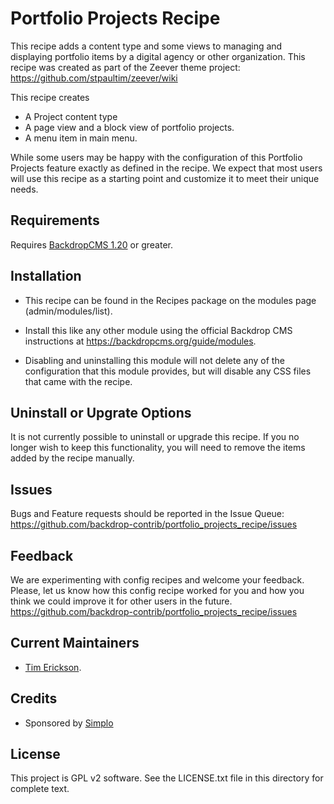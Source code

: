 Portfolio Projects Recipe
======================

This recipe adds a content type and some views to managing and displaying portfolio items by a digital agency or other organization.
This recipe was created as part of the Zeever theme project: https://github.com/stpaultim/zeever/wiki

This recipe creates

 - A Project content type
 - A page view and a block view of portfolio projects.
 - A menu item in main menu.

 While some users may be happy with the configuration of this Portfolio Projects feature 
 exactly as defined in the recipe. We expect that most users will use 
 this recipe as a starting point and customize it to meet their unique needs. 


Requirements
------------

Requires [BackdropCMS 1.20](https://github.com/backdrop/backdrop/releases/tag/1.20.0) or greater.
 

Installation
------------

- This recipe can be found in the Recipes package on the modules 
  page (admin/modules/list).

- Install this like any other module using the official Backdrop CMS 
  instructions at https://backdropcms.org/guide/modules.

- Disabling and uninstalling this module will not delete any of the 
  configuration that this module provides, but will disable any CSS
  files that came with the recipe.

Uninstall or Upgrate Options
----------------------------

It is not currently possible to uninstall or upgrade this recipe.
If you no longer wish to keep this functionality, you will need 
to remove the items added by the recipe manually.


Issues
------

Bugs and Feature requests should be reported in the Issue Queue:
https://github.com/backdrop-contrib/portfolio_projects_recipe/issues

Feedback
--------

We are experimenting with config recipes and welcome your feedback. Please,
let us know how this config recipe worked for you and how you think we 
could improve it for other users in the future. 
https://github.com/backdrop-contrib/portfolio_projects_recipe/issues

Current Maintainers
-------------------

- [Tim Erickson](https://github.com/stpaultim).

Credits
-------

- Sponsored by [Simplo](https://www.simplo.site)

License
-------

This project is GPL v2 software. 
See the LICENSE.txt file in this directory for complete text.


